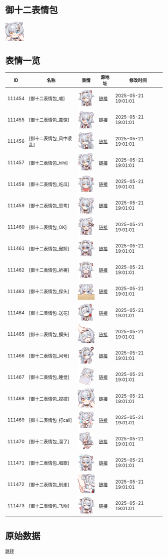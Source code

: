 # 御十二表情包

<img src="./cover.png" height="60" alt="cover" />

# 表情一览

|ID|名称|表情|源地址|修改时间|
|----|----|----|----|----|
|111454|[御十二表情包_嘘]|<img src="./pic/111454_%5B御十二表情包_嘘%5D.png" height="60" alt="嘘"/>|[链接](https://i0.hdslb.com/bfs/garb/5857d99aec14367695620721b23f476a5aaa2d6e.png)|2025-05-21 19:01:01|
|111455|[御十二表情包_震惊]|<img src="./pic/111455_%5B御十二表情包_震惊%5D.png" height="60" alt="震惊"/>|[链接](https://i0.hdslb.com/bfs/garb/73e592c4f8d73e66fe57648b17b37aecbde02619.png)|2025-05-21 19:01:01|
|111456|[御十二表情包_风中凌乱]|<img src="./pic/111456_%5B御十二表情包_风中凌乱%5D.png" height="60" alt="风中凌乱"/>|[链接](https://i0.hdslb.com/bfs/garb/05836c1e512128b404ce515ba2dcd2076b028bdb.png)|2025-05-21 19:01:01|
|111457|[御十二表情包_hihi]|<img src="./pic/111457_%5B御十二表情包_hihi%5D.png" height="60" alt="hihi"/>|[链接](https://i0.hdslb.com/bfs/garb/5878f70e03cc91078f86ad5b2e18c7e3ee1e8362.png)|2025-05-21 19:01:01|
|111458|[御十二表情包_吃瓜]|<img src="./pic/111458_%5B御十二表情包_吃瓜%5D.png" height="60" alt="吃瓜"/>|[链接](https://i0.hdslb.com/bfs/garb/accbdbcdb007c381edb04a0b875265800e43df2d.png)|2025-05-21 19:01:01|
|111459|[御十二表情包_思考]|<img src="./pic/111459_%5B御十二表情包_思考%5D.png" height="60" alt="思考"/>|[链接](https://i0.hdslb.com/bfs/garb/ccddf1524598987437b2adc026839b3a9e3ceff9.png)|2025-05-21 19:01:01|
|111460|[御十二表情包_OK]|<img src="./pic/111460_%5B御十二表情包_OK%5D.png" height="60" alt="OK"/>|[链接](https://i0.hdslb.com/bfs/garb/b92fe32f704dc5bd32db25ba1faece97b367f30a.png)|2025-05-21 19:01:01|
|111461|[御十二表情包_傲娇]|<img src="./pic/111461_%5B御十二表情包_傲娇%5D.png" height="60" alt="傲娇"/>|[链接](https://i0.hdslb.com/bfs/garb/70cca2a479ab7531341560c1678eaef63cf257f3.png)|2025-05-21 19:01:01|
|111462|[御十二表情包_祈祷]|<img src="./pic/111462_%5B御十二表情包_祈祷%5D.png" height="60" alt="祈祷"/>|[链接](https://i0.hdslb.com/bfs/garb/b37e757516280e26b4d1d76ac8c540d90333f7bf.png)|2025-05-21 19:01:01|
|111463|[御十二表情包_探头]|<img src="./pic/111463_%5B御十二表情包_探头%5D.png" height="60" alt="探头"/>|[链接](https://i0.hdslb.com/bfs/garb/b30ca82ecf84f9609344df9001838d82849f7421.png)|2025-05-21 19:01:01|
|111464|[御十二表情包_送花]|<img src="./pic/111464_%5B御十二表情包_送花%5D.png" height="60" alt="送花"/>|[链接](https://i0.hdslb.com/bfs/garb/91c862e4afdddcd66e600c05ada53f728c273e64.png)|2025-05-21 19:01:01|
|111465|[御十二表情包_摸头]|<img src="./pic/111465_%5B御十二表情包_摸头%5D.png" height="60" alt="摸头"/>|[链接](https://i0.hdslb.com/bfs/garb/7a11fe2504d145ff7a33221bd488874975e319b8.png)|2025-05-21 19:01:01|
|111466|[御十二表情包_问号]|<img src="./pic/111466_%5B御十二表情包_问号%5D.png" height="60" alt="问号"/>|[链接](https://i0.hdslb.com/bfs/garb/0e7f92aa3376c69dbb36be4c71709afe80363b2a.png)|2025-05-21 19:01:01|
|111467|[御十二表情包_睡觉]|<img src="./pic/111467_%5B御十二表情包_睡觉%5D.png" height="60" alt="睡觉"/>|[链接](https://i0.hdslb.com/bfs/garb/8160f75f15d161a8a28c16408828176d306b9ed2.png)|2025-05-21 19:01:01|
|111468|[御十二表情包_捏捏]|<img src="./pic/111468_%5B御十二表情包_捏捏%5D.png" height="60" alt="捏捏"/>|[链接](https://i0.hdslb.com/bfs/garb/8bb4765ba70edc1d6fbd21077bb143154c4a4ebd.png)|2025-05-21 19:01:01|
|111469|[御十二表情包_打call]|<img src="./pic/111469_%5B御十二表情包_打call%5D.png" height="60" alt="打call"/>|[链接](https://i0.hdslb.com/bfs/garb/f0c1892c87fb7f83d7f04a6033d20ae1cfc035a3.png)|2025-05-21 19:01:01|
|111470|[御十二表情包_溜了]|<img src="./pic/111470_%5B御十二表情包_溜了%5D.png" height="60" alt="溜了"/>|[链接](https://i0.hdslb.com/bfs/garb/061a8e2336a7ada535637c777e53c86fcfd3b5b9.png)|2025-05-21 19:01:01|
|111471|[御十二表情包_唱歌]|<img src="./pic/111471_%5B御十二表情包_唱歌%5D.png" height="60" alt="唱歌"/>|[链接](https://i0.hdslb.com/bfs/garb/49321460c96274796538479155a4fe8320bee6ab.png)|2025-05-21 19:01:01|
|111472|[御十二表情包_别走]|<img src="./pic/111472_%5B御十二表情包_别走%5D.png" height="60" alt="别走"/>|[链接](https://i0.hdslb.com/bfs/garb/1ccd0b722bf699f84d4f3250226337414819ebc2.png)|2025-05-21 19:01:01|
|111473|[御十二表情包_飞吻]|<img src="./pic/111473_%5B御十二表情包_飞吻%5D.png" height="60" alt="飞吻"/>|[链接](https://i0.hdslb.com/bfs/garb/c7bcf3fbbac29181b6829ad9e701674a62b0e36c.png)|2025-05-21 19:01:01|

# 原始数据

[跳转](./raw.json)

